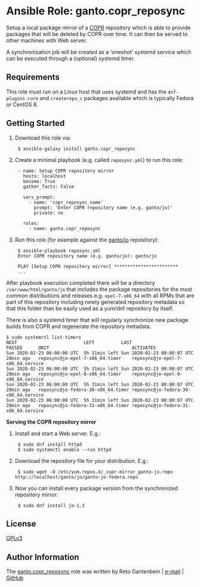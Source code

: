 Ansible Role: ganto.copr_reposync
=================================

Setup a local package mirror of a [COPR](https://copr.fedorainfracloud.org/coprs/) repository which is able to provide packages that will be deleted by COPR over time. It can then be served to other machines with Web server.

A synchronization job will be created as a 'oneshot' systemd service which can be executed through a (optional) systemd timer.


Requirements
------------

This role must run on a Linux host that uses systemd and has the `dnf-plugins-core` and `createrepo_c` packages available which is typically Fedora or CentOS 8.


Getting Started
---------------

1. Download this role via:

        $ ansible-galaxy install ganto.copr_reposync


2. Create a minimal playbook (e.g. called `reposync.yml`) to run this role:

        - name: Setup COPR repository mirror
          hosts: localhost
          become: True
          gather_facts: False
          
          vars_prompt:
            - name: 'copr_reposync_name'
              prompt: 'Enter COPR repository name (e.g. ganto/jo)'
              private: no
          
          roles:
            - name: ganto.copr_reposync

3. Run this role (for example against the [ganto/jo](https://copr.fedorainfracloud.org/coprs/ganto/jo/) repository):

        $ ansible-playbook reposync.yml
        Enter COPR repository name (e.g. ganto/jo): ganto/jo
        
        PLAY [Setup COPR repository mirror] ************************
        ...

After playbook execution completed there will be a directory `/var/www/html/ganto/jo` that includes the package repositories for the most common distributions and releases e.g. `epel-7-x86_64` with all RPMs that are part of this repository including newly generated repository metadata so that this folder than be easily used as a yum/dnf repository by itself.

There is also a systemd timer that will regularly synchronize new package builds from COPR and regenerate the repository metadata.

    $ sudo systemctl list-timers
    NEXT                         LEFT          LAST                         PASSED      UNIT                               ACTIVATES
    Sun 2020-02-23 06:00:00 UTC  5h 31min left Sun 2020-02-23 00:00:07 UTC  28min ago   reposync@jo-epel-7-x86_64.timer    reposync@jo-epel-7-x86_64.service
    Sun 2020-02-23 06:00:00 UTC  5h 31min left Sun 2020-02-23 00:00:07 UTC  28min ago   reposync@jo-epel-8-x86_64.timer    reposync@jo-epel-8-x86_64.service
    Sun 2020-02-23 06:00:00 UTC  5h 31min left Sun 2020-02-23 00:00:07 UTC  28min ago   reposync@jo-fedora-30-x86_64.timer reposync@jo-fedora-30-x86_64.service
    Sun 2020-02-23 06:00:00 UTC  5h 31min left Sun 2020-02-23 00:00:07 UTC  28min ago   reposync@jo-fedora-31-x86_64.timer reposync@jo-fedora-31-x86_64.service


**Serving the COPR repository mirror**

1. Install and start a Web server. E.g.:

        $ sudo dnf install httpd
        $ sudo systemctl enable --run httpd

2. Download the repository file for your distribution. E.g.:

        $ sudo wget -O /etc/yum.repos.d/_copr-mirror_ganto-jo.repo http://localhost/ganto/jo/ganto-jo-fedora.repo

3. Now you can install every package version from the synchronized repository mirror:

        $ sudo dnf install jo-1.3


License
-------

[GPLv3](https://tldrlegal.com/license/gnu-general-public-license-v3-%28gpl-3%29)

Author Information
------------------

The [ganto.copr_reposync](https://galaxy.ansible.com/ganto/copr_reposync) role was written by Reto Gantenbein | [e-mail](mailto:reto.gantenbein@linuxmonk.ch) | [GitHub](https://github.com/ganto)

